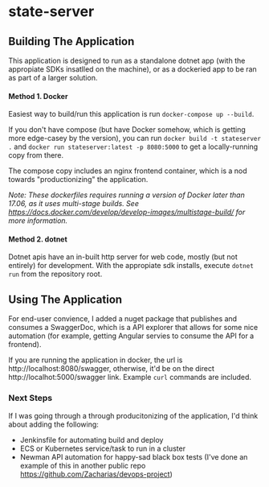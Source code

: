 # state-server

## Building The Application

This application is designed to run as a standalone dotnet app (with the appropiate SDKs insatlled on the machine), or as a dockeried app to be ran as part of a larger solution.

#### Method 1. Docker

Easiest way to build/run this application is run `docker-compose up --build`.

If you don't have compose (but have Docker somehow, which is getting more edge-casey by the version), you can run `docker build -t stateserver .` and `docker run stateserver:latest -p 8080:5000` to get a locally-running copy from there.

The compose copy includes an nginx frontend container, which is a nod towards "productionizing" the application.

 *Note: These dockerfiles requires running a version of Docker later than 17.06, as it uses multi-stage builds. See https://docs.docker.com/develop/develop-images/multistage-build/ for more information.*

#### Method 2. dotnet

Dotnet apis have an in-built http server for web code, mostly (but not entirely) for development. With the appropiate sdk installs, execute `dotnet run` from the repository root.

## Using The Application

For end-user convience, I added a nuget package that publishes and consumes a SwaggerDoc, which is a API explorer that allows for some nice automation (for example, getting Angular servies to consume the API for a frontend).

If you are running the application in docker, the url is http://localhost:8080/swagger, otherwise, it'd be on the direct http://localhot:5000/swagger link. Example `curl` commands are included.


### Next Steps

If I was going through a through producitonizing of the application, I'd think about adding the following:

- Jenkinsfile for automating build and deploy
- ECS or Kubernetes service/task to run in a cluster
- Newman API automation for happy-sad black box tests (I've done an example of this in another public repo https://github.com/Zacharias/devops-project)
